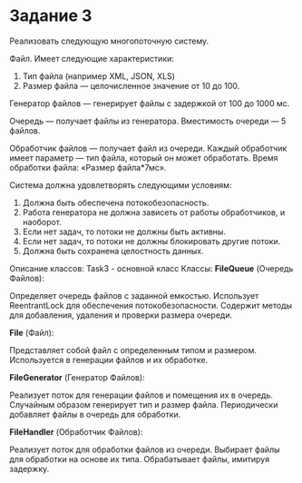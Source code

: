 # Задание 3
Реализовать следующую многопоточную систему.

Файл. Имеет следующие характеристики:
1. Тип файла (например XML, JSON, XLS)
2. Размер файла — целочисленное значение от 10 до 100.

Генератор файлов — генерирует файлы с задержкой от 100 до 1000 мс.

Очередь — получает файлы из генератора. Вместимость очереди — 5 файлов.

Обработчик файлов — получает файл из очереди. Каждый обработчик имеет параметр — тип файла, который он может обработать. Время обработки файла: «Размер файла*7мс».

Система должна удовлетворять следующими условиям:
1. Должна быть обеспечена потокобезопасность.
2. Работа генератора не должна зависеть от работы обработчиков, и наоборот.
3. Если нет задач, то потоки не должны быть активны.
4. Если нет задач, то потоки не должны блокировать другие потоки.
5. Должна быть сохранена целостность данных.


Описание классов:
Task3 - основной класс
Классы:
**FileQueue** (Очередь Файлов):

Определяет очередь файлов с заданной емкостью.
Использует ReentrantLock для обеспечения потокобезопасности.
Содержит методы для добавления, удаления и проверки размера очереди.

**File** (Файл):

Представляет собой файл с определенным типом и размером.
Используется в генерации файлов и их обработке.

**FileGenerator** (Генератор Файлов):

Реализует поток для генерации файлов и помещения их в очередь.
Случайным образом генерирует тип и размер файла.
Периодически добавляет файлы в очередь для обработки.

**FileHandler** (Обработчик Файлов):

Реализует поток для обработки файлов из очереди.
Выбирает файлы для обработки на основе их типа.
Обрабатывает файлы, имитируя задержку.

